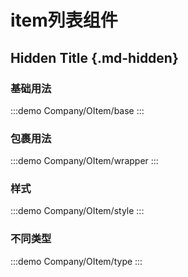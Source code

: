 # item列表组件

## Hidden Title {.md-hidden}

### 基础用法

:::demo
Company/OItem/base
:::

### 包裹用法

:::demo
Company/OItem/wrapper
:::

### 样式

:::demo
Company/OItem/style
:::

### 不同类型

:::demo
Company/OItem/type
:::
